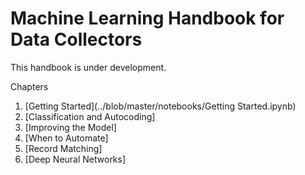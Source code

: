 # Machine Learning Handbook for Data Collectors

This handbook is under development.

Chapters
1. [Getting Started](../blob/master/notebooks/Getting Started.ipynb)
2. [Classification and Autocoding]
3. [Improving the Model]
4. [When to Automate]
5. [Record Matching]
6. [Deep Neural Networks]